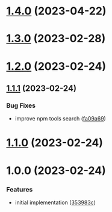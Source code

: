 # [1.4.0](https://github.com/kuritkaj/ktools/compare/v1.3.0...v1.4.0) (2023-04-22)

# [1.3.0](https://github.com/kuritkaj/ktools/compare/v1.2.0...v1.3.0) (2023-02-28)

# [1.2.0](https://github.com/kuritkaj/ktools/compare/v1.1.1...v1.2.0) (2023-02-24)

## [1.1.1](https://github.com/kuritkaj/ktools/compare/v1.1.0...v1.1.1) (2023-02-24)


### Bug Fixes

* improve npm tools search ([fa09a69](https://github.com/kuritkaj/ktools/commit/fa09a69296e5121f1b7a5775d052aa9623660375))

# [1.1.0](https://github.com/kuritkaj/ktools/compare/v1.0.0...v1.1.0) (2023-02-24)

# 1.0.0 (2023-02-24)


### Features

* initial implementation ([353983c](https://github.com/kuritkaj/ktools/commit/353983c22b847dcc205cf34fa6e6d4a23656bc5d))
